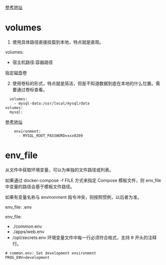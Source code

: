 <!--
 * @Author: wjn
 * @Date: 2020-01-31 11:41:24
 * @LastEditors: wjn
 * @LastEditTime: 2020-03-10 15:57:17
 -->
[参考地址](https://www.funtl.com/zh/docs-docker/Docker-Compose-%E6%A8%A1%E6%9D%BF%E6%96%87%E4%BB%B6.html#extra-hosts)

# volumes 

1. 使用具体路径直接挂载到本地，特点就是直观。

volumes:
  - 宿主机路径:容器路径

指定磁盘卷

2. 使用卷标的形式，特点就是简洁，但是不知道数据到底在本地的什么位置。需要通过卷标查看。

```
  volumes:
    - mysql-data:/usr/local/mysql/data
volumes:
  mysql:

```

[参考地址](volumns_info.md)

```
    environment:
      - MYSQL_ROOT_PASSWORD=xxx0209
```

# env_file

从文件中获取环境变量，可以为单独的文件路径或列表。

如果通过 docker-compose -f FILE 方式来指定 Compose 模板文件，则 env_file 中变量的路径会基于模板文件路径。

如果有变量名称与 environment 指令冲突，则按照惯例，以后者为准。

env_file: .env

env_file:
  - ./common.env
  - ./apps/web.env
  - /opt/secrets.env
环境变量文件中每一行必须符合格式，支持 # 开头的注释行。

```
# common.env: Set development environment
PROG_ENV=development
```

